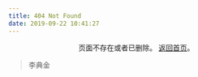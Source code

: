 ```yaml
---
title: 404 Not Found
date: 2019-09-22 10:41:27
---
```


<center>
页面不存在或者已删除。
<a href="https://blog.lidianjin.cn">返回首页</a>。
</center>

<blockquote class="blockquote-center">
    李典金
</blockquote>